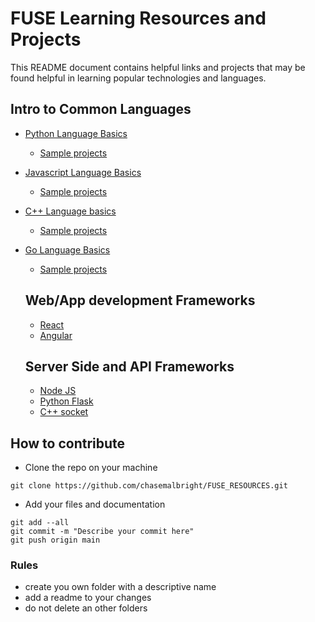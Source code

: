# FUSE Learning Resources and Projects

This README document contains helpful links and projects that may be found helpful in learning popular technologies and languages.

## Intro to Common Languages ##
- [Python Language Basics](https://www.youtube.com/watch?v=kqtD5dpn9C8)
  - [Sample projects](https://www.youtube.com/watch?v=8ext9G7xspg)
- [Javascript Language Basics](https://www.youtube.com/watch?v=jS4aFq5-91M)
  - [Sample projects](https://www.youtube.com/watch?v=3PHXvlpOkf4)
- [C++ Language basics](https://www.youtube.com/watch?v=vLnPwxZdW4Y&t=194s)
  - [Sample projects](https://www.youtube.com/watch?v=GTWrWM1UsnA&list=PLRJuRxIsYMUX3iSmvyWPdKFaCooL455YQ)
- [Go Language Basics](https://www.youtube.com/watch?v=YS4e4q9oBaU)
  - [Sample projects](https://www.youtube.com/watch?v=h6diXgf2Sq0)
  
  
  ## Web/App development Frameworks ##
  
  - [React](https://www.youtube.com/watch?v=Ke90Tje7VS0)
  - [Angular](https://www.youtube.com/watch?v=k5E2AVpwsko&t=2676s)
  
  ## Server Side and API Frameworks ##
  - [Node JS](https://www.youtube.com/watch?v=zb3Qk8SG5Ms&list=PL4cUxeGkcC9jsz4LDYc6kv3ymONOKxwBU)
  - [Python Flask](https://www.youtube.com/watch?v=Z1RJmh_OqeA)
  - [C++ socket](https://www.youtube.com/watch?v=IydkqseK6oQ)
  
## How to contribute ##
- Clone the repo on your machine
``` 
git clone https://github.com/chasemalbright/FUSE_RESOURCES.git
```
- Add your files and documentation
```
git add --all
git commit -m "Describe your commit here"
git push origin main
```
### Rules ###
- create you own folder with a descriptive name
- add a readme to your changes
- do not delete an other folders
